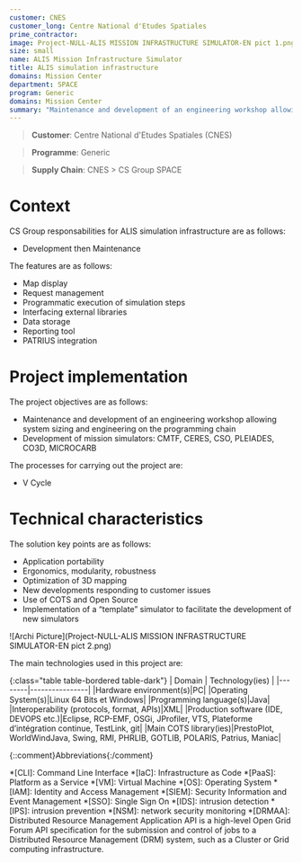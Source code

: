 ```yaml
---
customer: CNES
customer_long: Centre National d'Etudes Spatiales
prime_contractor: 
image: Project-NULL-ALIS MISSION INFRASTRUCTURE SIMULATOR-EN pict 1.png
size: small
name: ALIS Mission Infrastructure Simulator
title: ALIS simulation infrastructure
domains: Mission Center
department: SPACE
program: Generic
domains: Mission Center
summary: "Maintenance and development of an engineering workshop allowing system sizing and engineering on the programming chain. Development of mission simulators: CMTF, CERES, CSO, PLEIADES, CO3D, MICROCARB"
---
```


> __Customer__\: Centre National d'Etudes Spatiales (CNES)

> __Programme__\: Generic

> __Supply Chain__\: CNES >  CS Group SPACE


# Context


CS Group responsabilities for ALIS simulation infrastructure are as follows:
* Development then Maintenance



The features are as follows:
* Map display
* Request management
* Programmatic execution of simulation steps
* Interfacing external libraries
* Data storage
* Reporting tool
* PATRIUS integration

# Project implementation

The project objectives are as follows:
* Maintenance and development of an engineering workshop allowing system sizing and engineering on the programming chain
* Development of mission simulators: CMTF, CERES, CSO, PLEIADES, CO3D, MICROCARB

The processes for carrying out the project are:
* V Cycle

# Technical characteristics

The solution key points are as follows:
* Application portability
* Ergonomics, modularity, robustness
* Optimization of 3D mapping
* New developments responding to customer issues
* Use of COTS and Open Source
* Implementation of a “template” simulator to facilitate the development of new simulators

![Archi Picture](Project-NULL-ALIS MISSION INFRASTRUCTURE SIMULATOR-EN pict 2.png)

The main technologies used in this project are:

{:class="table table-bordered table-dark"}
| Domain | Technology(ies) |
|--------|----------------|
|Hardware environment(s)|PC|
|Operating System(s)|Linux 64 Bits et Windows|
|Programming language(s)|Java|
|Interoperability (protocols, format, APIs)|XML|
|Production software (IDE, DEVOPS etc.)|Eclipse, RCP-EMF, OSGi, JProfiler, VTS, Plateforme d’intégration continue, TestLink, git|
|Main COTS library(ies)|PrestoPlot, WorldWindJava, Swing, RMI, PHRLIB, GOTLIB, POLARIS, Patrius, Maniac|



{::comment}Abbreviations{:/comment}

*[CLI]: Command Line Interface
*[IaC]: Infrastructure as Code
*[PaaS]: Platform as a Service
*[VM]: Virtual Machine
*[OS]: Operating System
*[IAM]: Identity and Access Management
*[SIEM]: Security Information and Event Management
*[SSO]: Single Sign On
*[IDS]: intrusion detection
*[IPS]: intrusion prevention
*[NSM]: network security monitoring
*[DRMAA]: Distributed Resource Management Application API is a high-level Open Grid Forum API specification for the submission and control of jobs to a Distributed Resource Management (DRM) system, such as a Cluster or Grid computing infrastructure.
